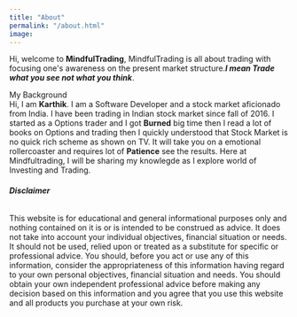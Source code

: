```yaml
---
title: "About"
permalink: "/about.html"
image: 
---
```


Hi, welcome to **MindfulTrading**, MindfulTrading is all about trading with focusing one's awareness on the present market structure.**_I mean Trade what you see not what you think_**.

My Background  
Hi, I am **Karthik**. I am a Software Developer and a stock market aficionado from India. I have been trading in Indian stock market since fall of 2016. I started as a  Options trader and I got **Burned** big time then I read a lot of books on Options and trading then I quickly understood that Stock Market is no quick rich scheme as shown on TV. It will take you on a emotional rollercoaster and requires lot of **Patience** see the results. Here at Mindfultrading, I will be sharing my knowlegde as I explore world of Investing and Trading.

###### **Disclaimer**
This website is for educational and general informational purposes only and nothing contained on it is or is intended to be construed as advice. It does not take into account your individual objectives, financial situation or needs. It should not be used, relied upon or treated as a substitute for specific or professional advice. You should, before you act or use any of this information, consider the appropriateness of this information having regard to your own personal objectives, financial situation and needs. You should obtain your own independent professional advice before making any decision based on this information and you agree that you use this website and all products you purchase at your own risk.